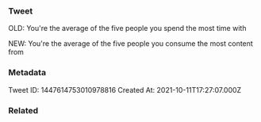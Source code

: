 ### Tweet
OLD:
You're the average
of the five people
you spend the most time with

NEW: 
You're the average
of the five people
you consume the most content from

### Metadata
Tweet ID: 1447614753010978816
Created At: 2021-10-11T17:27:07.000Z

### Related

